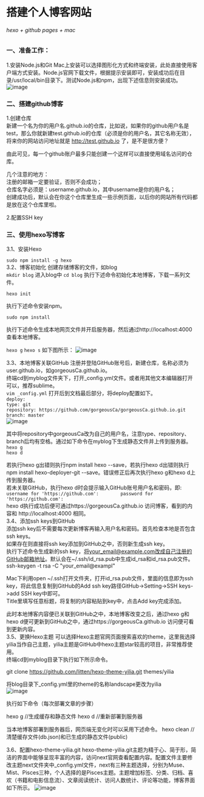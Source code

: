 # 搭建个人博客网站
###### hexo + github pages + mac
### 一、准备工作：
1.安装Node.js和Git
Mac上安装可以选择图形化方式和终端安装，此处直接使用客户端方式安装。Node.js官网下载文件，根据提示安装即可，安装成功后在目录/usr/local/bin目录下。测试Node.js和npm，出现下述信息则安装成功。  
![image](https://github.com/gorgeousCa/Dayup/blob/master/搭建个人博客网站/1.png)  

  
### 二、搭建github博客
1.创建仓库  
新建一个名为你的用户名.github.io的仓库，比如说，如果你的github用户名是test，那么你就新建test.github.io的仓库（必须是你的用户名，其它名称无效），将来你的网站访问地址就是 http://test.github.io 了，是不是很方便？  

由此可见，每一个github账户最多只能创建一个这样可以直接使用域名访问的仓库。  

几个注意的地方：  
注册的邮箱一定要验证，否则不会成功；    
仓库名字必须是：username.github.io，其中username是你的用户名；   
创建成功后，默认会在你这个仓库里生成一些示例页面，以后你的网站所有代码都是放在这个仓库里啦。

2.配置SSH key  
### 三、使用hexo写博客  
 3.1、安装Hexo  
 
`sudo npm install -g hexo`  
3.2、博客初始化
创建存储博客的文件，如blog  
 `mkdir blog`
 进入blog中
 `cd blog`
 执行下述命令初始化本地博客，下载一系列文件。  

`hexo init`

执行下述命令安装npm。

`sudo npm install`  

执行下述命令生成本地网页文件并开启服务器，然后通过http://localhost:4000 查看本地博客。

`hexo g`
`hexo s`
如下图所示：
![image](https://github.com/gorgeousCa/Dayup/blob/master/搭建个人博客网站/2.png)

3.3、本地博客关联GitHub
注册并登陆GitHub账号后，新建仓库，名称必须为user.github.io，如gorgeousCa.github.io。  
终端cd到myblog文件夹下，打开_config.yml文件。或者用其他文本编辑器打开可以，推荐sublime。  
`vim _config.yml` 
打开后到文档最后部分，将deploy配置如下。  
          `deploy:   `     
           `type: git  `    
        `repository: https://github.com/gorgeousCa/gorgeousCa.github.io.git   `   
 ` branch: master  `  
 ![image](https://github.com/gorgeousCa/Dayup/blob/master/搭建个人博客网站/6.png)
  
其中将repository中gorgeousCa改为自己的用户名，注意type、repository、branch后均有空格。通过如下命令在myblog下生成静态文件并上传到服务器。  
`hexo g `       
`hexo d`        

若执行hexo g出错则执行npm install hexo --save，若执行hexo d出错则执行npm install hexo-deployer-git --save。错误修正后再次执行hexo g和hexo d上传到服务器。       
若未关联GitHub，执行hexo d时会提示输入GitHub账号用户名和密码，即:     
`username for 'https://github.com':       
password for 'https://github.com':`      
hexo d执行成功后便可通过https://gorgeousCa.github.io 访问博客，看到的内容和 http://localhost:4000 相同。       
3.4、添加ssh keys到GitHub     
添加ssh key后不需要每次更新博客再输入用户名和密码。首先检查本地是否包含ssh keys。  
如果存在则直接将ssh key添加到GitHub之中，否则新生成ssh key。   
执行下述命令生成新的ssh key，将your_email@example.com改成自己注册的GitHub邮箱地址。默认会在~/.ssh/id_rsa.pub中生成id_rsa和id_rsa.pub文件。   
ssh-keygen -t rsa -C "your_email@exampl"           

Mac下利用open ~/.ssh打开文件夹，打开id_rsa.pub文件，里面的信息即为ssh key，将此信息复制到GitHub的Add ssh key路径GitHub->Setting->SSH keys->add SSH key中即可。  
Title里填写任意标题，将复制的内容粘贴到key中，点击Add key完成添加。  

此时本地博客内容便已关联到GitHub之中，本地博客改变之后，通过hexo g和hexo d便可更新到GitHub之中，通过https://gorgeousCa.github.io 访问便可看到更新内容。   
3.5、更换Hexo主题
可以选择Hexo主题官网页面搜索喜欢的theme，这里我选择yilia当作自己主题，yilia主题是GitHub中hexo主题star较高的项目，非常推荐使用。  
终端cd到myblog目录下执行如下所示命令。

git clone https://github.com/litten/hexo-theme-yilia.git themes/yilia     

将blog目录下_config.yml里的theme的名称landscape更改为yilia  
![image](https://github.com/gorgeousCa/Dayup/blob/master/搭建个人博客网站/7.png)  

执行如下命令（每次部署文章的步骤）  

hexo g  //生成缓存和静态文件
hexo d  //重新部署到服务器

当本地博客部署到服务器后，网页端无变化时可以采用下述命令。
hexo clean  //清楚缓存文件(db.json)和已生成的静态文件(public)

3.6、配置hexo-theme-yilia.git
hexo-theme-yilia.git主题为精于心、简于形，简洁的界面中能够呈现丰富的内容，访问next官网查看配置内容。配置文件主要修改主题next文件夹中_config.yml文件，next有三种主题选择，分别为Muse、Mist、Pisces三种，个人选择的是Pisces主题。主题增加标签、分类、归档、喜欢（书籍和电影信息流）、文章阅读统计、访问人数统计、评论等功能，博客界面如下所示。
![image](https://github.com/gorgeousCa/Dayup/blob/master/搭建个人博客网站/5.png)





 



    


